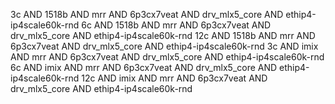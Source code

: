 3c AND 1518b AND mrr AND 6p3cx7veat AND drv_mlx5_core AND ethip4-ip4scale60k-rnd
6c AND 1518b AND mrr AND 6p3cx7veat AND drv_mlx5_core AND ethip4-ip4scale60k-rnd
12c AND 1518b AND mrr AND 6p3cx7veat AND drv_mlx5_core AND ethip4-ip4scale60k-rnd
3c AND imix AND mrr AND 6p3cx7veat AND drv_mlx5_core AND ethip4-ip4scale60k-rnd
6c AND imix AND mrr AND 6p3cx7veat AND drv_mlx5_core AND ethip4-ip4scale60k-rnd
12c AND imix AND mrr AND 6p3cx7veat AND drv_mlx5_core AND ethip4-ip4scale60k-rnd
